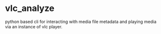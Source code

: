 # vlc_analyze
python based cli for interacting with media file metadata and playing media via an instance of vlc player. 
